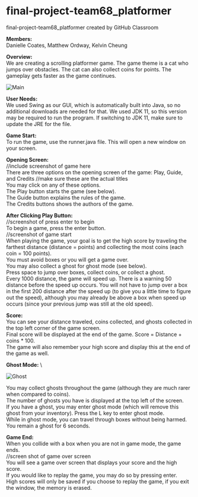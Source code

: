 # final-project-team68_platformer
final-project-team68_platformer created by GitHub Classroom

**Members:** \
Danielle Coates, Matthew Ordway, Kelvin Cheung

**Overview:** \
We are creating a scrolling platformer game. The game theme is a cat who jumps over obstacles. The cat can also collect coins for points. The gameplay gets faster as the game continues.

![Main](https://raw.githubusercontent.com/UPenn-CIT599/final-project-team68_platformer/master/game1%20basic.gif?token=ANWOM6IA4EEPA7SLEWPUDF256RWI6)

**User Needs:** \
We used Swing as our GUI, which is automatically built into Java, so no additional downloads are needed for that.  We used JDK 11, so this version may be required to run the program. If switching to JDK 11, make sure to update the JRE for the file.

**Game Start:** \
To run the game, use the runner.java file.  This will open a new window on your screen.

**Opening Screen:** \
//include screenshot of game here \
There are three options on the opening screen of the game: Play, Guide, and Credits //make sure these are the actual titles \
You may click on any of these options. \
The Play button starts the game (see below). \
The Guide button explains the rules of the game. \
The Credits buttons shows the authors of the game. 

**After Clicking Play Button:** \
//screenshot of press enter to begin \
To begin a game, press the enter button. \
//screenshot of game start \
When playing the game, your goal is to get the high score by traveling the farthest distance (distance = points) and collecting the most coins (each coin = 100 points). \
You must avoid boxes or you will get a game over. \
You may also collect a ghost for ghost mode (see below). \
Press space to jump over boxes, collect coins, or collect a ghost. \
Every 1000 distance, the game will speed up. There is a warning 50 distance before the speed up occurs. You will not have to jump over a box in the first 200 distance  after the speed up (to give you a little time to figure out the speed), although you may already be above a box when speed up occurs (since your previous jump was still at the old speed). 

**Score:** \
You can see your distance traveled, coins collected, and ghosts collected in the top left corner of the game screen. \
Final score will be displayed at the end of the game. Score = Distance + coins * 100. \
The game will also remember your high score and display this at the end of the game as well.

**Ghost Mode:** \

![Ghost](https://raw.githubusercontent.com/UPenn-CIT599/final-project-team68_platformer/master/ghost.gif?token=ANWOM6OVYX63F57AGYYFNLK56RWMS)

You may collect ghosts throughout the game (although they are much rarer when compared to coins). \
The number of ghosts you have is displayed at the top left of the screen. \
If you have a ghost, you may enter ghost mode (which will remove this ghost from your inventory).
Press the L key to enter ghost mode. \
While in ghost mode, you can travel through boxes without being harmed. \
You remain a ghost for 6 seconds.

**Game End:** \
When you collide with a box when you are not in game mode, the game ends. \
//screen shot of game over screen \
You will see a game over screen that displays your score and the high score. \
If you would like to replay the game, you may do so by pressing enter. \
High scores will only be saved if you choose to replay the game, if you exit the window, the memory is erased.



